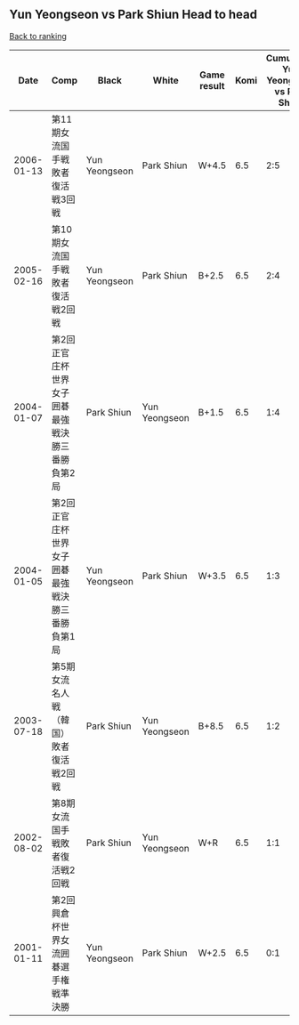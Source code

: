 ## Yun Yeongseon vs Park Shiun Head to head

[Back to ranking](../../index.md)




| **Date** | **Comp** | **Black** | **White** | **Game result** | **Komi** | **Cumulative Yun Yeongseon vs Park Shiun** | **Yun Yeongseon streak** | **Park Shiun streak** | 
| --- | --- | --- | --- | --- | --- | --- | --- | --- |
| 2006-01-13 | 第11期女流国手戦敗者復活戦3回戦 | Yun Yeongseon | Park Shiun | W+4.5 | 6.5 | 2:5 | 0 | 1 | 
| 2005-02-16 | 第10期女流国手戦敗者復活戦2回戦 | Yun Yeongseon | Park Shiun | B+2.5 | 6.5 | 2:4 | 1 | 0 | 
| 2004-01-07 | 第2回正官庄杯世界女子囲碁最強戦決勝三番勝負第2局 | Park Shiun | Yun Yeongseon | B+1.5 | 6.5 | 1:4 | 0 | 3 | 
| 2004-01-05 | 第2回正官庄杯世界女子囲碁最強戦決勝三番勝負第1局 | Yun Yeongseon | Park Shiun | W+3.5 | 6.5 | 1:3 | 0 | 2 | 
| 2003-07-18 | 第5期女流名人戦（韓国）敗者復活戦2回戦 | Park Shiun | Yun Yeongseon | B+8.5 | 6.5 | 1:2 | 0 | 1 | 
| 2002-08-02 | 第8期女流国手戦敗者復活戦2回戦 | Park Shiun | Yun Yeongseon | W+R | 6.5 | 1:1 | 1 | 0 | 
| 2001-01-11 | 第2回興倉杯世界女流囲碁選手権戦準決勝 | Yun Yeongseon | Park Shiun | W+2.5 | 6.5 | 0:1 | 0 | 1 |




